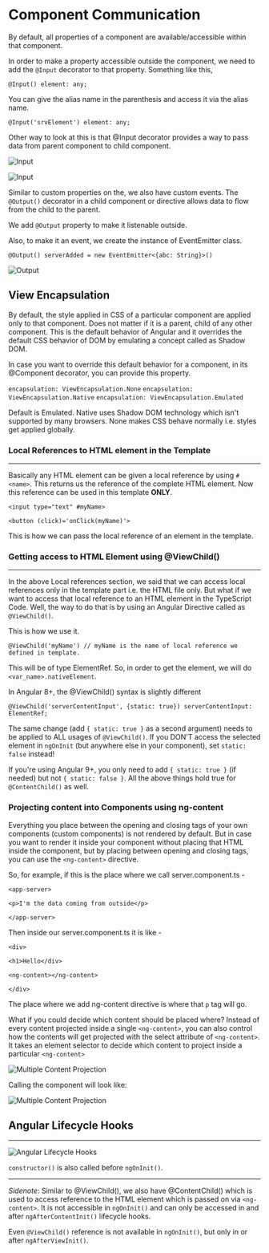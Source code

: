 # Component Communication

By default, all properties of a component are available/accessible within that component.

In order to make a property accessible outside the component, we need to add the
`@Input` decorator to that property. Something like this, 

`@Input() element: any;`

You can give the alias name in the parenthesis and access it via the alias name.

`@Input('srvElement') element: any;`

Other way to look at this is that @Input decorator provides a way to pass data from parent component to child component.

![Input](/images/input.svg "Input")


![Input](/images/input-diagram-target-source.svg "Input")

Similar to custom properties on the, we also have custom events. The `@Output()` decorator in a child component or directive allows data to flow from the child to the parent.

 We add `@Output` property to make it listenable outside.

Also, to make it an event, we create the instance of EventEmitter class.

`@Output() serverAdded = new EventEmitter<{abc: String}>()`

![Output](/images/output.svg "Output")


## View Encapsulation

By default, the style applied in CSS of a particular component are applied only to that component. Does not matter if it is a parent, child of any other component. This is the default behavior of Angular and it overrides the default CSS behavior of DOM by emulating a concept called as Shadow DOM.

In case you want to override this default behavior for a component, in its @Component decorator, you can provide this property.

`encapsulation: ViewEncapsulation.None`
`encapsulation: ViewEncapsulation.Native`
`encapsulation: ViewEncapsulation.Emulated`

Default is Emulated. 
Native uses Shadow DOM technology which isn't supported by many browsers. None makes CSS behave normally i.e. styles get applied globally.

### Local References to HTML element in the Template
---
Basically any HTML element can be given a local reference by using `#<name>`. This returns us the reference of the complete HTML element. Now this reference can be used in this template **ONLY**.

`<input type="text" #myName>`

`<button (click)='onClick(myName)'>`

This is how we can pass the local reference of an element in the template.

### Getting access to HTML Element using @ViewChild()
---
In the above Local references section, we said that we can access local references only in the template part i.e. the HTML file only. But what if we want to access that local reference to an HTML element in the TypeScript Code. Well, the way to do that is by using an Angular Directive called as `@ViewChild()`.

This is how we use it.

`@ViewChild('myName') // myName is the name of local reference we defined in template.`

This will be of type ElementRef. So, in order to get the element, we will do `<var_name>.nativeElement`.

In Angular 8+, the @ViewChild() syntax is slightly different

`@ViewChild('serverContentInput', {static: true}) serverContentInput: ElementRef;`

The same change (add `{ static: true }` as a second argument) needs to be applied to ALL usages of `@ViewChild()`. If you DON'T access the selected element in `ngOnInit` (but anywhere else in your component), set `static: false` instead!

If you're using Angular 9+, you only need to add `{ static: true }` (if needed) but not `{ static: false }`. All the above things hold true for `@ContentChild()` as well.

### Projecting content into Components using ng-content

Everything you place between the opening and closing tags of your own components (custom components) is not rendered by default. But in case you want to render it inside your component without placing that HTML inside the component, but by placing between opening and closing tags, you can use the `<ng-content>` directive.

So, for example, if this is the place where we call server.component.ts -

`<app-server>`

`<p>I'm the data coming from outside</p>`

`</app-server>`

Then inside our server.component.ts it is like -

`<div>`

`<h1>Hello</div>`

`<ng-content></ng-content>`

`</div>`

The place where we add ng-content directive is where that `p` tag will go.

What if you could decide which content should be placed where? Instead of every content projected inside a single `<ng-content>`, you can also control how the contents will get projected with the select attribute of `<ng-content>`. It takes an element selector to decide which content to project inside a particular `<ng-content>`

![Multiple Content Projection](/images/multi-content-projection-1.png "Multiple Content Projection")

Calling the component will look like:

![Multiple Content Projection](/images/multi-content-projection-2.png "Multiple Content Projection")


## Angular Lifecycle Hooks
---

![Angular Lifecycle Hooks](/images/lifecycle-hooks.png "Angular Lifecycle Hooks")

`constructor()` is also called before `ngOnInit()`.

---
*Sidenote*:
Similar to @ViewChild(), we also have @ContentChild() which is used to access reference to the HTML element which is passed on via `<ng-content>`. It is not accessible in `ngOnInit()` and can only be accessed in and after `ngAfterContentInit()` lifecycle hooks.

Even `@ViewChild()` reference is not available in `ngOnInit()`, but only in or after `ngAfterViewInit()`.